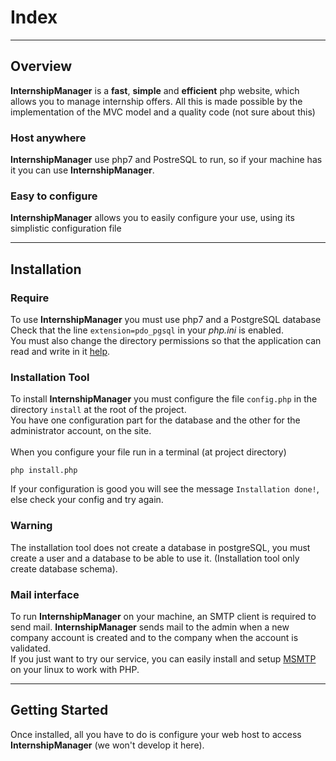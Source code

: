 # Index
---
## Overview
**InternshipManager** is a **fast**, **simple** and **efficient** php website, which allows you to manage internship offers. All this is made possible by the implementation of the MVC model and a quality code (not sure about this)

### Host anywhere
**InternshipManager** use php7 and PostreSQL to run, so if your machine has it you can use **InternshipManager**.

### Easy to configure
**InternshipManager** allows you to easily configure your use, using its simplistic configuration file

---

## Installation
### Require
To use **InternshipManager** you must use php7 and a PostgreSQL database<br/>
Check that the line `extension=pdo_pgsql` in your *php.ini* is enabled.<br/>
You must also change the directory permissions so that the application can read and write in it [help](https://doc.ubuntu-fr.org/permissions).

### Installation Tool
To install **InternshipManager** you must configure the file `config.php` in the directory `install` at the root of the project.<br/>
You have one configuration part for the database and the other for the administrator account, on the site.<br/>
<br/>
When you configure your file run in a terminal (at project directory)
```shell
php install.php
```
If your configuration is good you will see the message `Installation done!`, else check your config and try again.

### Warning
The installation tool does not create a database in postgreSQL, you must create a user and a database to be able to use it. (Installation tool only create database schema).

### Mail interface
To run **InternshipManager** on your machine, an SMTP client is required to send mail. **InternshipManager** sends mail to the admin when a new company account is created and to the company when the account is validated.<br/>
If you just want to try our service, you can easily install and setup [MSMTP](https://help.ubuntu.com/community/msmtp) on your linux to work with PHP.

---

## Getting Started
Once installed, all you have to do is configure your web host to access **InternshipManager** (we won't develop it here).